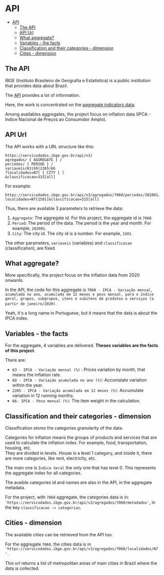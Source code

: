 # API

- [API](#api)
  - [The API](#the-api)
  - [API Url](#api-url)
  - [What aggregate?](#what-aggregate)
  - [Variables - the facts](#variables---the-facts)
  - [Classification and their categories - dimension](#classification-and-their-categories---dimension)
  - [Cities - dimension](#cities---dimension)

## The API

IBGE (Instituto Brasileiro de Geografia e Estatística) is a public institution that provides data about Brazil.

The [API](https://servicodados.ibge.gov.br/api/docs/) provides a lot of information.

Here, the work is concentrated on the [aggregate indicators data](https://servicodados.ibge.gov.br/api/docs/agregados?versao=3#api-bq).

Among availables aggregates, the project focus on inflation data (IPCA - Indice Nacional de Preços ao Consumidor Amplo).

## API Url

The API works with a URL structure like this:

```
https://servicodados.ibge.gov.br/api/v3/
agregados/ { AGGREGATE } /
periodos/ { PERIOD } /
variaveis/63|69|2265|66
?localidades=N7[ { CITY } ]
&classificacao=315[all]
```

For example:

```
https://servicodados.ibge.gov.br/api/v3/agregados/7060/periodos/202001/variaveis/63|69|2265|66?localidades=N7[1501]&classificacao=315[all]
```


Thus, there are available 3 parameters to retrieve the data:

1. `Aggregate`: The aggregate id. For this project, the aggregate id is `7060`.
2. `Period`: The period of the data. The period is the year and month. For example, `202001`.
3. `City`: The city id. The city id is a number. For example, `1501`.

The other parameters, `variaveis` (variables) and `classificacao` (classification), are fixed.

## What aggregate?

More specifically, the project focus on the inflation data from 2020 onwards. 

In the API, the code for this aggregate is `7060 - IPCA - Variação mensal, acumulada no ano, acumulada em 12 meses e peso mensal, para o índice geral, grupos, subgrupos, itens e subitens de produtos e serviços (a partir de janeiro/2020)`.

Yeah, it's a long name in Portuguese, but it means that the data is about the IPCA index.

## Variables - the facts

For the aggregate, 4 variables are delivered. **Theses variables are the facts of this project**.

There are:
- `63 - IPCA - Variação mensal (%)` : Prices variation by month, that means the inflation rate.
- `69 - IPCA - Variação acumulada no ano (%)`: Accumalate variation within the year.
- `2265 - IPCA - Variação acumulada em 12 meses (%)`: Accumulate variation in 12 running months.
- `66- IPCA - Peso mensal (%)`: The item weight in the calculation.

## Classification and their categories - dimension

Classification stores the categories granularity of the data.

Categories for inflation means the groups of products and services that are used to calculate the inflation index. For example, food, transportation, housing, etc.  
They are divided in levels. House is a level 1 category, and inside it, there are more categories, like rent, electricity, etc.

The main one is `Índice Geral` the only one that has level 0. This represents the aggregate index for all categories.

The avaible categories id and names are also in the API, in the aggregate metadata.

For the project, with `7060` aggregate, the categories data is in:
`'https://servicodados.ibge.gov.br/api/v3/agregados/7060/metadados'`, in the key `classificacao -> categorias`.

## Cities - dimension

The available cities can be retrieved from the API too. 

For the aggregate `7060`, the cities data is in ` 'https://servicodados.ibge.gov.br/api/v3/agregados/7060/localidades/N7'`.

This url returns a list of metropolitan areas of main cities in Brazil where the data is collected.